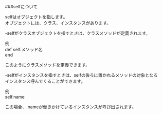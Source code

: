 ###selfについて

selfはオブジェクトを指します。  
オブジェクトには、クラス、インスタンスがあります。  

-selfがクラスオブジェクトを指すときは、クラスメソッドが定義されます。

例  
def self.メソッド名  
end  

このようにクラスメソッドを定義できます。

-selfがインスタンスを指すときは、selfの後ろに置かれるメソッドの対象となるインスタンス呼んでくることができます。

例  
self.name  

この場合、.nameが働きかけているインスタンスが呼び出されます。
